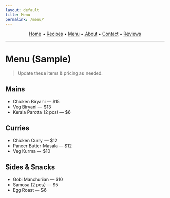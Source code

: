 ```yaml
---
layout: default
title: Menu
permalink: /menu/
---
```

<link rel="stylesheet" href="/assets/css/custom.css">
<p align="center">
  <a href="{{ '/' | relative_url }}">Home</a> •
  <a href="{{ '/recipes/' | relative_url }}">Recipes</a> •
  <a href="{{ '/menu/' | relative_url }}">Menu</a> •
  <a href="{{ '/about/' | relative_url }}">About</a> •
  <a href="{{ '/contact/' | relative_url }}">Contact</a> •
  <a href="https://g.page/r/" target="_blank" rel="noopener">Reviews</a>
</p>

<hr/>

# Menu (Sample)

> Update these items & pricing as needed.

## Mains
- Chicken Biryani — $15
- Veg Biryani — $13
- Kerala Parotta (2 pcs) — $6

## Curries
- Chicken Curry — $12
- Paneer Butter Masala — $12
- Veg Kurma — $10

## Sides & Snacks
- Gobi Manchurian — $10
- Samosa (2 pcs) — $5
- Egg Roast — $6
